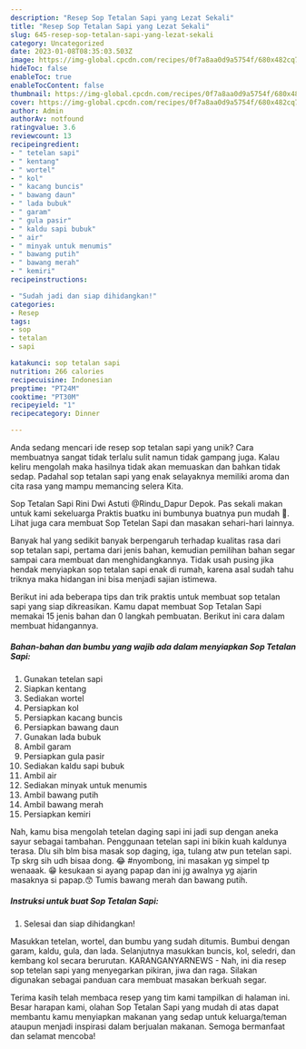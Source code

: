 ```yaml
---
description: "Resep Sop Tetalan Sapi yang Lezat Sekali"
title: "Resep Sop Tetalan Sapi yang Lezat Sekali"
slug: 645-resep-sop-tetalan-sapi-yang-lezat-sekali
category: Uncategorized
date: 2023-01-08T08:35:03.503Z
image: https://img-global.cpcdn.com/recipes/0f7a8aa0d9a5754f/680x482cq70/sop-tetalan-sapi-foto-resep-utama.jpg
hideToc: false
enableToc: true
enableTocContent: false
thumbnail: https://img-global.cpcdn.com/recipes/0f7a8aa0d9a5754f/680x482cq70/sop-tetalan-sapi-foto-resep-utama.jpg
cover: https://img-global.cpcdn.com/recipes/0f7a8aa0d9a5754f/680x482cq70/sop-tetalan-sapi-foto-resep-utama.jpg
author: Admin
authorAv: notfound
ratingvalue: 3.6
reviewcount: 13
recipeingredient:
- " tetelan sapi"
- " kentang"
- " wortel"
- " kol"
- " kacang buncis"
- " bawang daun"
- " lada bubuk"
- " garam"
- " gula pasir"
- " kaldu sapi bubuk"
- " air"
- " minyak untuk menumis"
- " bawang putih"
- " bawang merah"
- " kemiri"
recipeinstructions:

- "Sudah jadi dan siap dihidangkan!"
categories:
- Resep
tags:
- sop
- tetalan
- sapi

katakunci: sop tetalan sapi 
nutrition: 266 calories
recipecuisine: Indonesian
preptime: "PT24M"
cooktime: "PT30M"
recipeyield: "1"
recipecategory: Dinner

---
```





Anda sedang mencari ide resep sop tetalan sapi yang unik? Cara membuatnya sangat tidak terlalu sulit namun tidak gampang juga. Kalau keliru mengolah maka hasilnya tidak akan memuaskan dan bahkan tidak sedap. Padahal sop tetalan sapi yang enak selayaknya memiliki aroma dan cita rasa yang mampu memancing selera Kita.





Sop Tetalan Sapi Rini Dwi Astuti @Rindu_Dapur Depok. Pas sekali makan untuk kami sekeluarga Praktis buatku ini bumbunya buatnya pun mudah 🥰. Lihat juga cara membuat Sop Tetelan Sapi dan masakan sehari-hari lainnya.

Banyak hal yang sedikit banyak berpengaruh terhadap kualitas rasa dari sop tetalan sapi, pertama dari jenis bahan, kemudian pemilihan bahan segar sampai cara membuat dan menghidangkannya. Tidak usah pusing jika hendak menyiapkan sop tetalan sapi enak di rumah, karena asal sudah tahu triknya maka hidangan ini bisa menjadi sajian istimewa.






Berikut ini ada beberapa tips dan trik praktis untuk membuat sop tetalan sapi yang siap dikreasikan. Kamu dapat membuat Sop Tetalan Sapi memakai 15 jenis bahan dan 0 langkah pembuatan. Berikut ini cara dalam membuat hidangannya.

<!--inarticleads1-->

##### Bahan-bahan dan bumbu yang wajib ada dalam menyiapkan Sop Tetalan Sapi:

1. Gunakan  tetelan sapi
1. Siapkan  kentang
1. Sediakan  wortel
1. Persiapkan  kol
1. Persiapkan  kacang buncis
1. Persiapkan  bawang daun
1. Gunakan  lada bubuk
1. Ambil  garam
1. Persiapkan  gula pasir
1. Sediakan  kaldu sapi bubuk
1. Ambil  air
1. Sediakan  minyak untuk menumis
1. Ambil  bawang putih
1. Ambil  bawang merah
1. Persiapkan  kemiri


Nah, kamu bisa mengolah tetelan daging sapi ini jadi sup dengan aneka sayur sebagai tambahan. Penggunaan tetelan sapi ini bikin kuah kaldunya terasa. Dlu sih blm bisa masak sop daging, iga, tulang atw pun tetelan sapi. Tp skrg sih udh bisaa dong. 😂 #nyombong, ini masakan yg simpel tp wenaaak. 😁 kesukaan si ayang papap dan ini jg awalnya yg ajarin masaknya si papap.😙 Tumis bawang merah dan bawang putih. 

<!--inarticleads2-->

##### Instruksi untuk buat Sop Tetalan Sapi:


1. Selesai dan siap dihidangkan!

Masukkan tetelan, wortel, dan bumbu yang sudah ditumis. Bumbui dengan garam, kaldu, gula, dan lada. Selanjutnya masukkan buncis, kol, seledri, dan kembang kol secara berurutan. KARANGANYARNEWS - Nah, ini dia resep sop tetelan sapi yang menyegarkan pikiran, jiwa dan raga. Silakan digunakan sebagai panduan cara membuat masakan berkuah segar. 

Terima kasih telah membaca resep yang tim kami tampilkan di halaman ini. Besar harapan kami, olahan Sop Tetalan Sapi yang mudah di atas dapat membantu kamu menyiapkan makanan yang sedap untuk keluarga/teman ataupun menjadi inspirasi dalam berjualan makanan. Semoga bermanfaat dan selamat mencoba!
